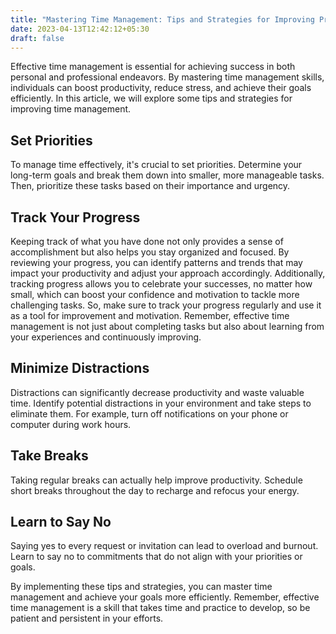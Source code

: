 ```yaml
---
title: "Mastering Time Management: Tips and Strategies for Improving Productivity"
date: 2023-04-13T12:42:12+05:30
draft: false
---
```

Effective time management is essential for achieving success in both personal and professional endeavors. By mastering time management skills, individuals can boost productivity, reduce stress, and achieve their goals efficiently. In this article, we will explore some tips and strategies for improving time management.

## Set Priorities

To manage time effectively, it's crucial to set priorities. Determine your long-term goals and break them down into smaller, more manageable tasks. Then, prioritize these tasks based on their importance and urgency.

## Track Your Progress

Keeping track of what you have done not only provides a sense of accomplishment but also helps you stay organized and focused. By reviewing your progress, you can identify patterns and trends that may impact your productivity and adjust your approach accordingly. Additionally, tracking progress allows you to celebrate your successes, no matter how small, which can boost your confidence and motivation to tackle more challenging tasks. So, make sure to track your progress regularly and use it as a tool for improvement and motivation. Remember, effective time management is not just about completing tasks but also about learning from your experiences and continuously improving.

## Minimize Distractions

Distractions can significantly decrease productivity and waste valuable time. Identify potential distractions in your environment and take steps to eliminate them. For example, turn off notifications on your phone or computer during work hours.

## Take Breaks

Taking regular breaks can actually help improve productivity. Schedule short breaks throughout the day to recharge and refocus your energy.

## Learn to Say No

Saying yes to every request or invitation can lead to overload and burnout. Learn to say no to commitments that do not align with your priorities or goals.

By implementing these tips and strategies, you can master time management and achieve your goals more efficiently. Remember, effective time management is a skill that takes time and practice to develop, so be patient and persistent in your efforts.

